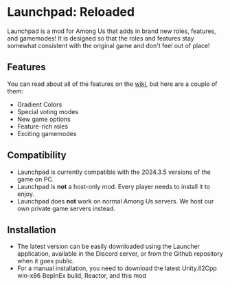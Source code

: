 # Launchpad: Reloaded
Launchpad is a mod for Among Us that adds in brand new roles, features, and gamemodes! It is designed so that the roles and features stay somewhat consistent with the original game and don't feel out of place!

## Features
You can read about all of the features on the [wiki](https://launchpad.xtracube.dev/), but here are a couple of them:
- Gradient Colors
- Special voting modes
- New game options
- Feature-rich roles
- Exciting gamemodes

## Compatibility
- Launchpad is currently compatible with the 2024.3.5 versions of the game on PC.
- Launchpad is **not** a host-only mod. Every player needs to install it to enjoy.
- Launchpad does **not** work on normal Among Us servers. We host our own private game servers instead.

## Installation
- The latest version can be easily downloaded using the Launcher application, available in the Discord server, or from the Github repository when it goes public.
- For a manual installation, you need to download the latest Unity.Il2Cpp win-x86 BepInEx build, Reactor, and this mod
